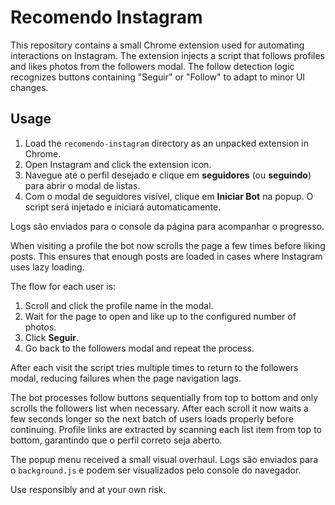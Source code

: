 # Recomendo Instagram

This repository contains a small Chrome extension used for automating interactions on Instagram. The extension injects a script that follows profiles and likes photos from the followers modal. The follow detection logic recognizes buttons containing "Seguir" or "Follow" to adapt to minor UI changes.

## Usage

1. Load the `recomendo-instagram` directory as an unpacked extension in Chrome.
2. Open Instagram and click the extension icon.
3. Navegue até o perfil desejado e clique em **seguidores** (ou **seguindo**) para abrir o modal de listas.
4. Com o modal de seguidores visível, clique em **Iniciar Bot** na popup. O script será injetado e iniciará automaticamente.

Logs são enviados para o console da página para acompanhar o progresso.

When visiting a profile the bot now scrolls the page a few times before liking
posts. This ensures that enough posts are loaded in cases where Instagram uses
lazy loading.

The flow for each user is:
1. Scroll and click the profile name in the modal.
2. Wait for the page to open and like up to the configured number of photos.
3. Click **Seguir**.
4. Go back to the followers modal and repeat the process.

After each visit the script tries multiple times to return to the followers
modal, reducing failures when the page navigation lags.

The bot processes follow buttons sequentially from top to bottom and only
scrolls the followers list when necessary. After each scroll it now waits a few
seconds longer so the next batch of users loads properly before continuing.
Profile links are extracted by scanning each list item from top to bottom,
garantindo que o perfil correto seja aberto.

The popup menu received a small visual overhaul. Logs são enviados para o
`background.js` e podem ser visualizados pelo console do navegador.

Use responsibly and at your own risk.
